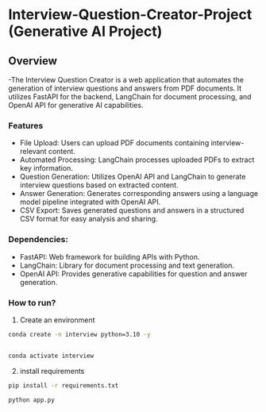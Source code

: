 # Interview-Question-Creator-Project (Generative AI Project)
## Overview
-The Interview Question Creator is a web application that automates the generation of interview questions and answers from PDF documents. It utilizes FastAPI for the backend, LangChain for document processing, and OpenAI API for generative AI capabilities.

### Features
- File Upload: Users can upload PDF documents containing interview-relevant content.
- Automated Processing: LangChain processes uploaded PDFs to extract key information.
- Question Generation: Utilizes OpenAI API and LangChain to generate interview questions based on extracted content.
- Answer Generation: Generates corresponding answers using a language model pipeline integrated with OpenAI API.
- CSV Export: Saves generated questions and answers in a structured CSV format for easy analysis and sharing.

### Dependencies:
- FastAPI: Web framework for building APIs with Python.
- LangChain: Library for document processing and text generation.
- OpenAI API: Provides generative capabilities for question and answer generation.

### How to run?

1. Create an environment

```bash
conda create -n interview python=3.10 -y


conda activate interview

```

2. install requirements

```bash
pip install -r requirements.txt
```


```bash
python app.py
```




